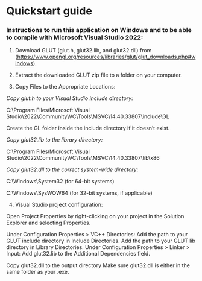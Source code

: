 
# Quickstart guide

### Instructions to run this application on Windows and to be able to compile with Microsoft Visual Studio 2022:

1) Download GLUT (glut.h, glut32.lib, and glut32.dll) from (https://www.opengl.org/resources/libraries/glut/glut_downloads.php#windows).

2) Extract the downloaded GLUT zip file to a folder on your computer.

3) Copy Files to the Appropriate Locations:

*Copy glut.h to your Visual Studio include directory:*

C:\Program Files\Microsoft Visual Studio\2022\Community\VC\Tools\MSVC\14.40.33807\include\GL

Create the GL folder inside the include directory if it doesn’t exist.

*Copy glut32.lib to the library directory:*

C:\Program Files\Microsoft Visual Studio\2022\Community\VC\Tools\MSVC\14.40.33807\lib\x86

*Copy glut32.dll to the correct system-wide directory:*

C:\Windows\System32 (for 64-bit systems)

C:\Windows\SysWOW64 (for 32-bit systems, if applicable)

4. Visual Studio project configuration:

Open Project Properties by right-clicking on your project in the Solution Explorer and selecting Properties. 

Under Configuration Properties > VC++ Directories: Add the path to your GLUT include directory in Include Directories. Add the path to your GLUT lib directory in Library Directories. Under Configuration     Properties > Linker > Input: Add glut32.lib to the Additional Dependencies field.

Copy glut32.dll to the output directory Make sure glut32.dll is either in the same folder as your .exe.

